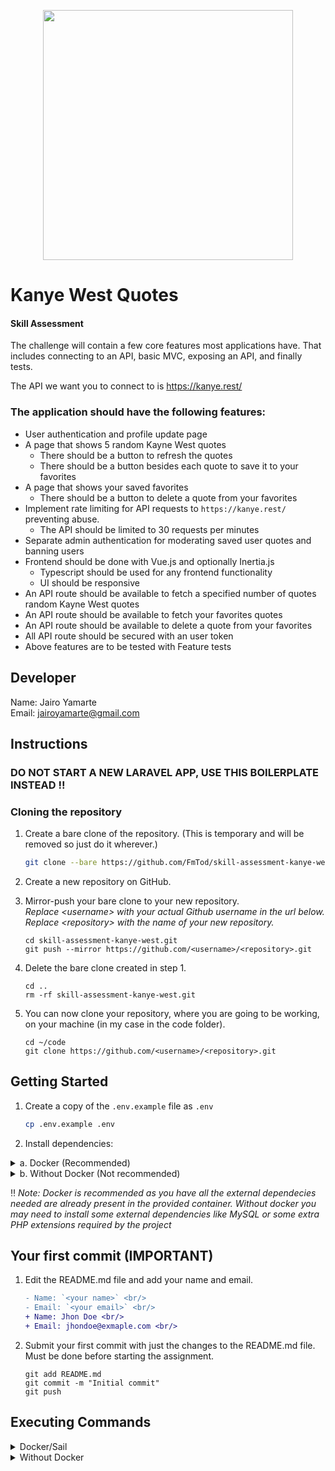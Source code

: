 <p align="center"><a href="https://laravel.com" target="_blank"><img src="https://raw.githubusercontent.com/laravel/art/master/logo-lockup/5%20SVG/2%20CMYK/1%20Full%20Color/laravel-logolockup-cmyk-red.svg" width="400"></a></p>

# Kanye West Quotes

#### Skill Assessment

The challenge will contain a few core features most applications have. That includes connecting to an API, basic MVC, exposing an API, and finally tests.

The API we want you to connect to is https://kanye.rest/

### The application should have the following features:

-   User authentication and profile update page
-   A page that shows 5 random Kayne West quotes
    -   There should be a button to refresh the quotes
    -   There should be a button besides each quote to save it to your favorites
-   A page that shows your saved favorites
    -   There should be a button to delete a quote from your favorites
-   Implement rate limiting for API requests to `https://kanye.rest/` preventing abuse.
    -   The API should be limited to 30 requests per minutes
-   Separate admin authentication for moderating saved user quotes and banning users
-   Frontend should be done with Vue.js and optionally Inertia.js
    -   Typescript should be used for any frontend functionality
    -   UI should be responsive
-   An API route should be available to fetch a specified number of quotes random Kayne West quotes
-   An API route should be available to fetch your favorites quotes
-   An API route should be available to delete a quote from your favorites
-   All API route should be secured with an user token
-   Above features are to be tested with Feature tests

## Developer

Name: Jairo Yamarte<br/>
Email: jairoyamarte@gmail.com <br/>

## Instructions

### DO NOT START A NEW LARAVEL APP, USE THIS BOILERPLATE INSTEAD !!

### Cloning the repository

1. Create a bare clone of the repository. (This is temporary and will be removed so just do it wherever.)

    ```bash
    git clone --bare https://github.com/FmTod/skill-assessment-kanye-west.git
    ```

2. Create a new repository on GitHub.

3. Mirror-push your bare clone to your new repository.<br/>_Replace &lt;username&gt; with your actual Github username in the url below._<br/>_Replace &lt;repository&gt; with the name of your new repository._
    ```shell
    cd skill-assessment-kanye-west.git
    git push --mirror https://github.com/<username>/<repository>.git
    ```
4. Delete the bare clone created in step 1.
    ```shell
    cd ..
    rm -rf skill-assessment-kanye-west.git
    ```
5. You can now clone your repository, where you are going to be working, on your machine (in my case in the code folder).
    ```shell
    cd ~/code
    git clone https://github.com/<username>/<repository>.git
    ```

## Getting Started

1. Create a copy of the `.env.example` file as `.env`

    ```bash
    cp .env.example .env
    ```

2. Install dependencies:

<details>
<summary> a. Docker (Recommended)</summary>

3. Install composer dependecies

    ```shell
    docker run --rm \
        -u "$(id -u):$(id -g)" \
        -v $(pwd):/var/www/html \
        -w /var/www/html \
        laravelsail/php81-composer:latest \
        composer install --ignore-platform-reqs
    ```

4. Start the container (Sail):

    ```shell
    ./vendor/bin/sail up -d
    ```

5. Generate a new secret key:
`shell
    ./vendor/bin/sail artisan key:generate
    `
 </details>

<details>
<summary>b. Without Docker (Not recommended)</summary>

3. Install all required dependencies

    ```bash
    composer install
    ```

4. Generate a new secret key:
    ```shell
    php artisan key:generate
    ```

</details>

‼️ <i>Note: Docker is recommended as you have all the external dependecies needed are already present in the provided container. Without docker you may need to install some external dependencies like MySQL or some extra PHP extensions required by the project</i>

## Your first commit (IMPORTANT)

1. Edit the README.md file and add your name and email.
    ```diff
    - Name: `<your name>` <br/>
    - Email: `<your email>` <br/>
    + Name: Jhon Doe <br/>
    + Email: jhondoe@exmaple.com <br/>
    ```
2. Submit your first commit with just the changes to the README.md file. Must be done before starting the assignment.
    ```shell
    git add README.md
    git commit -m "Initial commit"
    git push
    ```

## Executing Commands

<details>
<summary>Docker/Sail</summary>

### PHP Commands

```shell
./vendor/bin/sail php --version

./vendor/bin/sail php script.php
```

### Composer Commands

```shell
./vendor/bin/sail composer require laravel/sanctum
```

### Artisan Commands

```shell
./vendor/bin/sail artisan queue:work
```

### Node / NPM Commands

```shell
./vendor/bin/sail node --version

./vendor/bin/sail npm run dev
```

If you wish, you may use Yarn instead of NPM:

```shell
./vendor/bin/sail yarn
```

### Running Tests

```shell
./vendor/bin/sail test

./vendor/bin/sail test --group orders
```

</details>

<details>
<summary>Without Docker</summary>

### Artisan Commands

```shell
php artisan serve
php artisan list
```

### Node / NPM Commands

```shell
npm run dev
// or
npm run build
```

### Running Tests

```shell
composer test
```

</details>

